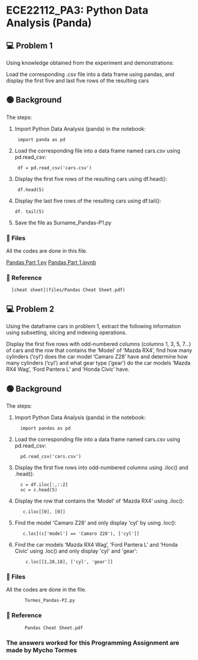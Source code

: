 # ECE22112_PA3: Python Data Analysis (Panda) 

## 💻 Problem 1
Using knowledge obtained from the experiment and demonstrations:

Load the corresponding .csv file into a data frame using pandas, and display the first five and last five rows of the resulting cars

## 🟢 Background
The steps:

1) Import Python Data Analysis (panda) in the notebook:
  
        import panda as pd

2) Load the corresponding file into a data frame named cars.csv using pd.read_csv:

        df = pd.read_csv('cars.csv')

3) Display the first five rows of the resulting cars using df.head():

        df.head(5)

4) Display the last five rows of the resulting cars using df.tail():

       df. tail(5)

5) Save the file as Surname_Pandas-P1.py

### 📌 Files
All the codes are done in this file. 
         
[Pandas Part 1.py](https://github.com/MychoTormes/ECE2112_PA3/blob/main/TORMES_Pandas-P1.py)
[Pandas Part 1.ipynb](https://github.com/MychoTormes/ECE2112_PA3/blob/main/TORMES_Pandas-P1.ipynb)

### 📍 Reference

      [cheat sheet](files/Pandas Cheat Sheet.pdf)

## 💻 Problem 2
Using the dataframe cars in problem 1, extract the following information using subsetting, slicing and indexing operations.

Display the first five rows with odd-numbered columns (columns 1, 3, 5, 7…) of cars and the row that contains the ‘Model’ of ‘Mazda RX4’, find how many cylinders (‘cyl’) does the car model ‘Camaro Z28’ have and determine how many cylinders (‘cyl’) and what gear type (‘gear’) do the car models ‘Mazda RX4 Wag’, ‘Ford Pantera L’ and ‘Honda Civic’ have.

## 🟢 Background
The steps:

1) Import Python Data Analysis (panda) in the notebook:

         import pandas as pd

2) Load the corresponding file into a data frame named cars.csv using pd.read_csv:
   
         pd.read_csv('cars.csv')

3) Display the first five rows into odd-numbered columns using .iloc() and .head():

         c = df.iloc[:,::2]
         xc = c.head(5)

5) Display the row that contains the ‘Model’ of ‘Mazda RX4’ using .iloc():

          c.iloc[[0], [0]]

6) Find the model 'Camaro Z28' and only display 'cyl' by using .loc():

          c.loc[(c['model'] == 'Camaro Z28'), ['cyl']]

7) Find the car models ‘Mazda RX4 Wag’, ‘Ford Pantera L’ and ‘Honda Civic’ using .loc() and only display 'cyl' and 'gear':

           c.loc[[1,28,18], ['cyl', 'gear']]

### 📌 Files
All the codes are done in the file.

           Tormes_Pandas-P2.py

### 📍 Reference

           Pandas Cheat Sheet.pdf

### The answers worked for this Programming Assignment are made by Mycho Tormes
